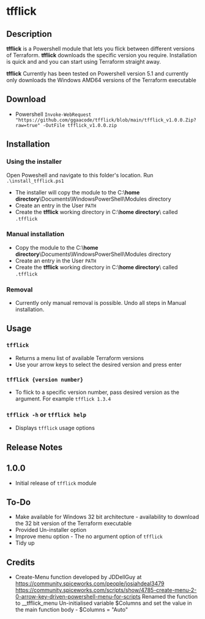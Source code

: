 # tfflick

## Description

**tfflick** is a Powershell module that lets you flick between different versions of Terraform. **tfflick** downloads the specific version you require.
Installation is quick and and you can start using Terraform straight away.

**tfflick** Currently has been tested on Powershell version 5.1 and currently only downloads the Windows AMD64 versions of the Terraform executable

## Download

* Powershell `Invoke-WebRequest "https://github.com/ggaacode/tfflick/blob/main/tfflick_v1.0.0.Zip?raw=true" -OutFile tfflick_v1.0.0.zip`

## Installation

### Using the installer

Open Poweshell and navigate to this folder's location.
Run `.\install_tfflick.ps1`

* The installer will copy the module to the C:\\**home directory**\Documents\WindowsPowerShell\Modules directory
* Create an entry in the User `PATH`
* Create the **tfflick** working directory in C:\\**home directory**\ called `.tfflick`

### Manual installation

* Copy the module to the C:\\**home directory**\Documents\WindowsPowerShell\Modules directory
* Create an entry in the User `PATH`
* Create the **tfflick** working directory in C:\\**home directory**\ called `.tfflick`

### Removal

* Currently only manual removal is possible. Undo all steps in Manual installation.

## Usage

### `tfflick`
* Returns a menu list of available Terraform versions
* Use your arrow keys to select the desired version and press enter

### `tfflick {version number}`
* To flick to a specific version number, pass desired version as the argument. For example `tfflick 1.3.4`

### `tfflick -h` or `tfflick help`
* Displays `tfflick` usage options

## Release Notes

## 1.0.0

* Initial release of `tfflick` module

## To-Do

* Make available for Windows 32 bit architecture - availability to download the 32 bit version of the Terraform executable
* Provided Un-installer option
* Improve menu option - The no argument option of `tfflick`
* Tidy up

## Credits
 
 * Create-Menu function developed by JDDellGuy at https://community.spiceworks.com/people/josiahdeal3479
   https://community.spiceworks.com/scripts/show/4785-create-menu-2-0-arrow-key-driven-powershell-menu-for-scripts
   Renamed the function to __tfflick_menu
   Un-initialised variable $Columns and set the value in the main function body - $Columns = "Auto"